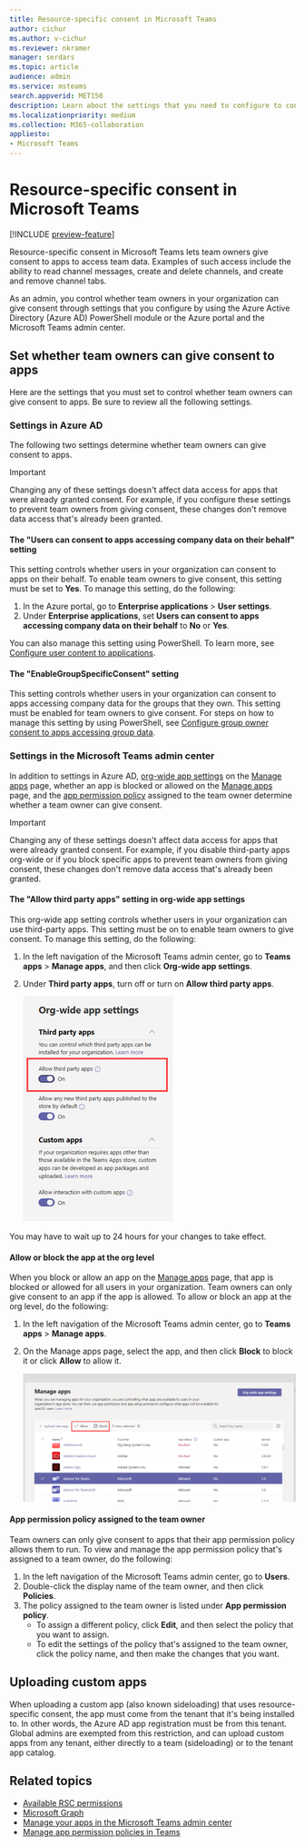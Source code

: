 ```yaml
---
title: Resource-specific consent in Microsoft Teams
author: cichur
ms.author: v-cichur
ms.reviewer: nkramer
manager: serdars
ms.topic: article
audience: admin
ms.service: msteams
search.appverid: MET150
description: Learn about the settings that you need to configure to control whether teams owners in your organization can give consent to apps. 
ms.localizationpriority: medium
ms.collection: M365-collaboration
appliesto: 
- Microsoft Teams
---
```


# Resource-specific consent in Microsoft Teams

[!INCLUDE [preview-feature](includes/preview-feature.md)]

Resource-specific consent in Microsoft Teams lets team owners give consent to apps to access team data. Examples of such access include the ability to read channel messages, create and delete channels, and create and remove channel tabs.

As an admin, you control whether team owners in your organization can give consent through settings that you configure by using the Azure Active Directory (Azure AD) PowerShell module or the Azure portal and the Microsoft Teams admin center.  

## Set whether team owners can give consent to apps

Here are the settings that you must set to control whether team owners can give consent to apps. Be sure to review all the following settings.

### Settings in Azure AD

The following two settings determine whether team owners can give consent to apps.

> [!IMPORTANT]
> Changing any of these settings doesn't affect data access for apps that were already granted consent. For example, if you configure these settings to prevent team owners from giving consent, these changes don't remove data access that's already been granted.

#### The "Users can consent to apps accessing company data on their behalf" setting

This setting controls whether users in your organization can consent to apps on their behalf. To enable team owners to give consent, this setting must be set to **Yes**. To manage this setting, do the following:

1. In the Azure portal, go to **Enterprise applications** > **User settings**.
2. Under **Enterprise applications**, set **Users can consent to apps accessing company data on their behalf** to **No** or **Yes**.

You can also manage this setting using PowerShell. To learn more, see [Configure user content to applications](/azure/active-directory/manage-apps/configure-user-consent#configure-user-consent-to-applications).

#### The "EnableGroupSpecificConsent" setting

This setting controls whether users in your organization can consent to apps accessing company data for the groups that they own. This setting must be enabled for team owners to give consent. For steps on how to manage this setting by using PowerShell, see [Configure group owner consent to apps accessing group data](/azure/active-directory/manage-apps/configure-user-consent#configure-group-owner-consent-to-apps-accessing-group-data).

### Settings in the Microsoft Teams admin center

In addition to settings in Azure AD, [org-wide app settings](manage-apps.md#manage-org-wide-app-settings) on the [Manage apps](manage-apps.md) page, whether an app is blocked or allowed on the [Manage apps](manage-apps.md#allow-and-block-apps) page, and the [app permission policy](teams-app-permission-policies.md) assigned to the team owner determine whether a team owner can give consent.

> [!IMPORTANT]
> Changing any of these settings doesn't affect data access for apps that were already granted consent. For example, if you disable third-party apps org-wide or if you block specific apps to prevent team owners from giving consent, these changes don't remove data access that's already been granted.  

#### The "Allow third party apps" setting in org-wide app settings

This org-wide app setting controls whether users in your organization can use third-party apps. This setting must be on to enable team owners to give consent. To manage this setting, do the following:

1. In the left navigation of the Microsoft Teams admin center, go to **Teams apps** > **Manage apps**, and then click **Org-wide app settings**.
2. Under **Third party apps**, turn off or turn on **Allow third party apps**.

    ![Screenshot of the "Allow third party apps in Teams" setting](media/resource-specific-consent-org-wide-setting.png)

You may have to wait up to 24 hours for your changes to take effect.

#### Allow or block the app at the org level

When you block or allow an app on the [Manage apps](manage-apps.md#allow-and-block-apps) page, that app is blocked or allowed for all users in your organization. Team owners can only give consent to an app if the app is allowed. To allow or block an app at the org level, do the following:

1. In the left navigation of the Microsoft Teams admin center, go to **Teams apps** > **Manage apps**.
2. On the Manage apps page, select the app, and then click **Block** to block it or click **Allow** to allow it.

    ![Screenshot of the blocked apps in org-wide settings](media/resource-specific-consent-allow-block-apps.png)

#### App permission policy assigned to the team owner

Team owners can only give consent to apps that their app permission policy allows them to run. To view and manage the app permission policy that's assigned to a team owner, do the following:

1. In the left navigation of the Microsoft Teams admin center, go to **Users**.
2. Double-click the display name of the team owner, and then click **Policies**.
3. The policy assigned to the team owner is listed under **App permission policy**.
    - To assign a different policy, click **Edit**, and then select the policy that you want to assign.
    - To edit the settings of the policy that's assigned to the team owner, click the policy name, and then make the changes that you want.  

## Uploading custom apps

When uploading a custom app (also known sideloading) that uses resource-specific consent, the app must come from the tenant that it's being installed to. In other words, the Azure AD app registration must be from this tenant. Global admins are exempted from this restriction, and can upload custom apps from any tenant, either directly to a team (sideloading) or to the tenant app catalog.

## Related topics

- [Available RSC permissions](/microsoftteams/platform/graph-api/rsc/resource-specific-consent)
- [Microsoft Graph](https://developer.microsoft.com/graph)
- [Manage your apps in the Microsoft Teams admin center](manage-apps.md)
- [Manage app permission policies in Teams](teams-app-permission-policies.md)